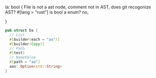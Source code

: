 la: bool {
  File is not a ast node,
  comment not in AST,
  does git recogonize AST?
  #[lang = "rust"]
  is bool a enum? no,
  
  
}

```rust
pub struct Da {
  // List
  #[builder(each = "aa")]
  #[builder(Copy)]
  // Path
  #[test]
  // NameValue
  #[path = "aa"]
  aas: Option<std::String>
}
```